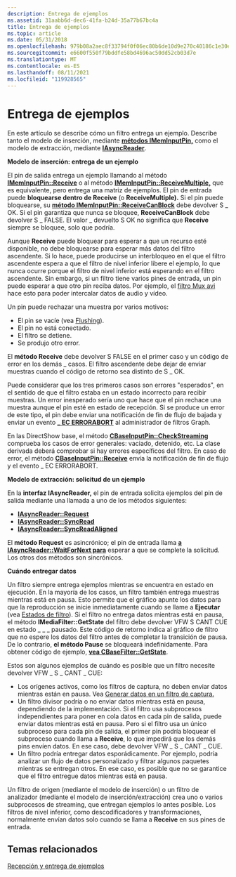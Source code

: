 ```yaml
---
description: Entrega de ejemplos
ms.assetid: 31aabb6d-dec6-41fa-b24d-35a77b67bc4a
title: Entrega de ejemplos
ms.topic: article
ms.date: 05/31/2018
ms.openlocfilehash: 979b08a2aec8f33794f0f06ec80b6de10d9e270c40186c1e30e665bcee5ce7b9
ms.sourcegitcommit: e6600f550f79bddfe58bd4696ac50dd52cb03d7e
ms.translationtype: MT
ms.contentlocale: es-ES
ms.lasthandoff: 08/11/2021
ms.locfileid: "119928565"
---
```

# <a name="delivering-samples"></a>Entrega de ejemplos

En este artículo se describe cómo un filtro entrega un ejemplo. Describe tanto el modelo de inserción, mediante [**métodos IMemInputPin,**](/windows/desktop/api/Strmif/nn-strmif-imeminputpin) como el modelo de extracción, mediante [**IAsyncReader**](/windows/desktop/api/Strmif/nn-strmif-iasyncreader).

**Modelo de inserción: entrega de un ejemplo**

El pin de salida entrega un ejemplo llamando al método [**IMemInputPin::Receive**](/windows/desktop/api/Strmif/nf-strmif-imeminputpin-receive) o al método [**IMemInputPin::ReceiveMultiple,**](/windows/desktop/api/Strmif/nf-strmif-imeminputpin-receivemultiple) que es equivalente, pero entrega una matriz de ejemplos. El pin de entrada puede **bloquearse dentro de Receive** (o **ReceiveMultiple).** Si el pin puede bloquearse, su [**método IMemInputPin::ReceiveCanBlock**](/windows/desktop/api/Strmif/nf-strmif-imeminputpin-receivecanblock) debe devolver S \_ OK. Si el pin garantiza que nunca se bloquee, **ReceiveCanBlock** debe devolver S \_ FALSE. El valor \_ devuelto S OK no significa que **Receive** siempre se bloquee, solo que podría.

Aunque **Receive** puede bloquear para esperar a que un recurso esté disponible, no debe bloquearse para esperar más datos del filtro ascendente. Si lo hace, puede producirse un interbloqueo en el que el filtro ascendente espera a que el filtro de nivel inferior libere el ejemplo, lo que nunca ocurre porque el filtro de nivel inferior está esperando en el filtro ascendente. Sin embargo, si un filtro tiene varios pines de entrada, un pin puede esperar a que otro pin reciba datos. Por ejemplo, el [filtro Mux avi](avi-mux-filter.md) hace esto para poder intercalar datos de audio y vídeo.

Un pin puede rechazar una muestra por varios motivos:

-   El pin se vacíe (vea [Flushing](flushing.md)).
-   El pin no está conectado.
-   El filtro se detiene.
-   Se produjo otro error.

El **método Receive** debe devolver S FALSE en el primer caso y un código de error en los demás \_ casos. El filtro ascendente debe dejar de enviar muestras cuando el código de retorno sea distinto de S \_ OK.

Puede considerar que los tres primeros casos son errores "esperados", en el sentido de que el filtro estaba en un estado incorrecto para recibir muestras. Un error inesperado sería uno que hace que el pin rechace una muestra aunque el pin esté en estado de recepción. Si se produce un error de este tipo, el pin debe enviar una notificación de fin de flujo de bajada y enviar un evento [**\_ EC ERRORABORT**](ec-errorabort.md) al administrador de filtros Graph.

En las DirectShow base, el método [**CBaseInputPin::CheckStreaming**](cbaseinputpin-checkstreaming.md) comprueba los casos de error generales: vaciado, detenido, etc. La clase derivada deberá comprobar si hay errores específicos del filtro. En caso de error, el método [**CBaseInputPin::Receive**](cbaseinputpin-receive.md) envía la notificación de fin de flujo y el evento \_ EC ERRORABORT.

**Modelo de extracción: solicitud de un ejemplo**

En la **interfaz IAsyncReader,** el pin de entrada solicita ejemplos del pin de salida mediante una llamada a uno de los métodos siguientes:

-   [**IAsyncReader::Request**](/windows/desktop/api/Strmif/nf-strmif-iasyncreader-request)
-   [**IAsyncReader::SyncRead**](/windows/desktop/api/Strmif/nf-strmif-iasyncreader-syncread)
-   [**IAsyncReader::SyncReadAligned**](/windows/desktop/api/Strmif/nf-strmif-iasyncreader-syncreadaligned)

El **método Request** es asincrónico; el pin de entrada llama [**a IAsyncReader::WaitForNext para**](/windows/desktop/api/Strmif/nf-strmif-iasyncreader-waitfornext) esperar a que se complete la solicitud. Los otros dos métodos son sincrónicos.

**Cuándo entregar datos**

Un filtro siempre entrega ejemplos mientras se encuentra en estado en ejecución. En la mayoría de los casos, un filtro también entrega muestras mientras está en pausa. Esto permite que el gráfico apunte los datos para que la reproducción se inicie inmediatamente cuando se llame a **Ejecutar** (vea [Estados de filtro](filter-states.md)). Si el filtro no entrega datos mientras está en pausa, el método **IMediaFilter::GetState** del filtro debe devolver VFW S CANT CUE en estado \_ \_ \_ pausado. Este código de retorno indica al gráfico de filtro que no espere los datos del filtro antes de completar la transición de pausa. De lo contrario, **el método Pause** se bloqueará indefinidamente. Para obtener código de ejemplo, [**vea CBaseFilter::GetState**](cbasefilter-getstate.md).

Estos son algunos ejemplos de cuándo es posible que un filtro necesite devolver VFW \_ S \_ CANT \_ CUE:

-   Los orígenes activos, como los filtros de captura, no deben enviar datos mientras están en pausa. Vea [Generar datos en un filtro de captura.](producing-data-in-a-capture-filter.md)
-   Un filtro divisor podría o no enviar datos mientras está en pausa, dependiendo de la implementación. Si el filtro usa subprocesos independientes para poner en cola datos en cada pin de salida, puede enviar datos mientras está en pausa. Pero si el filtro usa un único subproceso para cada pin de salida, el primer pin podría bloquear el subproceso cuando llama a **Receive**, lo que impedirá que los demás pins envíen datos. En ese caso, debe devolver VFW \_ S \_ CANT \_ CUE.
-   Un filtro podría entregar datos esporádicamente. Por ejemplo, podría analizar un flujo de datos personalizado y filtrar algunos paquetes mientras se entregan otros. En ese caso, es posible que no se garantice que el filtro entregue datos mientras está en pausa.

Un filtro de origen (mediante el modelo de inserción) o un filtro de analizador (mediante el modelo de inserción/extracción) crea uno o varios subprocesos de streaming, que entregan ejemplos lo antes posible. Los filtros de nivel inferior, como descodificadores y transformaciones, normalmente envían datos solo cuando se llama a **Receive** en sus pines de entrada.

## <a name="related-topics"></a>Temas relacionados

<dl> <dt>

[Recepción y entrega de ejemplos](receiving-and-delivering-samples.md)
</dt> </dl>

 

 



